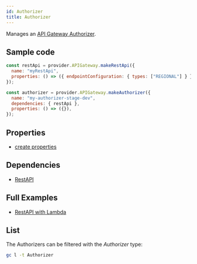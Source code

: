 ```yaml
---
id: Authorizer
title: Authorizer
---
```


Manages an [API Gateway Authorizer](https://console.aws.amazon.com/apigateway/main/apis).

## Sample code

```js
const restApi = provider.APIGateway.makeRestApi({
  name: "myRestApi",
  properties: () => ({ endpointConfiguration: { types: ["REGIONAL"] } }),
});

const authorizer = provider.APIGateway.makeAuthorizer({
  name: "my-authorizer-stage-dev",
  dependencies: { restApi },
  properties: () => ({}),
});
```

## Properties

- [create properties](https://docs.aws.amazon.com/AWSJavaScriptSDK/latest/AWS/APIGateway.html#createAuthorizer-property)

## Dependencies

- [RestAPI](./RestApi.md)

## Full Examples

- [RestAPI with Lambda](https://github.com/grucloud/grucloud/tree/main/examples/aws/api-gateway/restapi-lambda)

## List

The Authorizers can be filtered with the _Authorizer_ type:

```sh
gc l -t Authorizer
```

```txt

```
